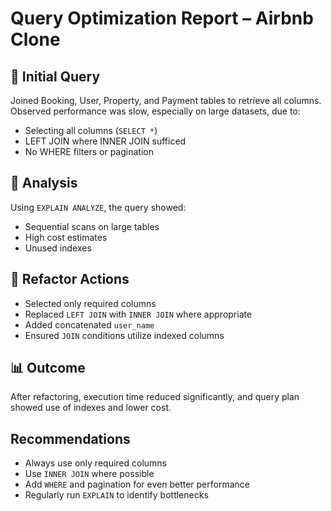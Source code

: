 # Query Optimization Report – Airbnb Clone

## 📝 Initial Query
Joined Booking, User, Property, and Payment tables to retrieve all columns.  
Observed performance was slow, especially on large datasets, due to:
- Selecting all columns (`SELECT *`)
- LEFT JOIN where INNER JOIN sufficed
- No WHERE filters or pagination

## 🚀 Analysis
Using `EXPLAIN ANALYZE`, the query showed:
- Sequential scans on large tables
- High cost estimates
- Unused indexes

## 🔧 Refactor Actions
- Selected only required columns
- Replaced `LEFT JOIN` with `INNER JOIN` where appropriate
- Added concatenated `user_name`
- Ensured `JOIN` conditions utilize indexed columns

## 📊 Outcome
After refactoring, execution time reduced significantly, and query plan showed use of indexes and lower cost.

## Recommendations
- Always use only required columns
- Use `INNER JOIN` where possible
- Add `WHERE` and pagination for even better performance
- Regularly run `EXPLAIN` to identify bottlenecks
